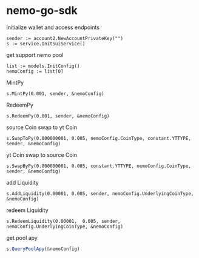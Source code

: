 # nemo-go-sdk
Initialize wallet and access endpoints
```bigquery
sender := account2.NewAccountPrivateKey("")
s := service.InitSuiService()
```

get support nemo pool
```bigquery
list := models.InitConfig()
nemoConfig := list[0]
```

MintPy
```bigquery
s.MintPy(0.001, sender, &nemoConfig)
```

RedeemPy
```bigquery
s.RedeemPy(0.001, sender, &nemoConfig)
```

source Coin swap to yt Coin 
```bigquery
s.SwapToPy(0.000000001, 0.005, nemoConfig.CoinType, constant.YTTYPE, sender, &nemoConfig)
```

yt Coin swap to source Coin 
```bigquery
s.SwapByPy(0.000000001, 0.005, constant.YTTYPE, nemoConfig.CoinType, sender, &nemoConfig)	
```

add Liquidity
```bigquery
s.AddLiquidity(0.00001, 0.005, sender, nemoConfig.UnderlyingCoinType, &nemoConfig)
```

redeem Liquidity
```bigquery
s.RedeemLiquidity(0.00001,  0.005, sender, nemoConfig.UnderlyingCoinType, &nemoConfig)
```

get pool apy
```js
s.QueryPoolApy(&nemoConfig)
```